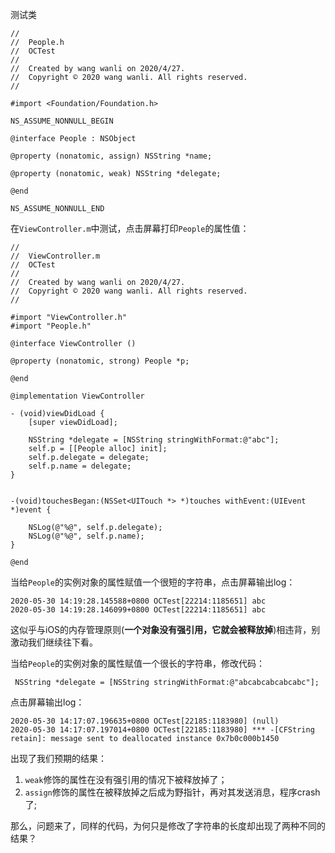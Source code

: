 测试类

````
//
//  People.h
//  OCTest
//
//  Created by wang wanli on 2020/4/27.
//  Copyright © 2020 wang wanli. All rights reserved.
//

#import <Foundation/Foundation.h>

NS_ASSUME_NONNULL_BEGIN

@interface People : NSObject

@property (nonatomic, assign) NSString *name;

@property (nonatomic, weak) NSString *delegate;

@end

NS_ASSUME_NONNULL_END

````

在`ViewController.m`中测试，点击屏幕打印`People`的属性值：

````
//
//  ViewController.m
//  OCTest
//
//  Created by wang wanli on 2020/4/27.
//  Copyright © 2020 wang wanli. All rights reserved.
//

#import "ViewController.h"
#import "People.h"

@interface ViewController ()

@property (nonatomic, strong) People *p;

@end

@implementation ViewController

- (void)viewDidLoad {
    [super viewDidLoad];
    
    NSString *delegate = [NSString stringWithFormat:@"abc"];
    self.p = [[People alloc] init];
    self.p.delegate = delegate;
    self.p.name = delegate;
}


-(void)touchesBegan:(NSSet<UITouch *> *)touches withEvent:(UIEvent *)event {
    
    NSLog(@"%@", self.p.delegate);
    NSLog(@"%@", self.p.name);
}

@end

````

当给`People`的实例对象的属性赋值一个很短的字符串，点击屏幕输出log：

````
2020-05-30 14:19:28.145588+0800 OCTest[22214:1185651] abc
2020-05-30 14:19:28.146099+0800 OCTest[22214:1185651] abc
````
这似乎与iOS的内存管理原则(**一个对象没有强引用，它就会被释放掉**)相违背，别激动我们继续往下看。

当给`People`的实例对象的属性赋值一个很长的字符串，修改代码：
````
 NSString *delegate = [NSString stringWithFormat:@"abcabcabcabcabc"];
````

点击屏幕输出log：

````
2020-05-30 14:17:07.196635+0800 OCTest[22185:1183980] (null)
2020-05-30 14:17:07.197014+0800 OCTest[22185:1183980] *** -[CFString retain]: message sent to deallocated instance 0x7b0c000b1450
````

出现了我们预期的结果：

1. `weak`修饰的属性在没有强引用的情况下被释放掉了；
2. `assign`修饰的属性在被释放掉之后成为野指针，再对其发送消息，程序crash了;

那么，问题来了，同样的代码，为何只是修改了字符串的长度却出现了两种不同的结果？